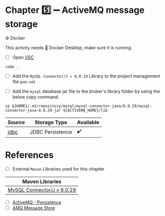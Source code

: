 # Chapter :five: :heavy_minus_sign: ActiveMQ message storage 


:gear: Docker

This activity needs :whale2: Docker Desktop, make sure it is running.

- [ ] Open [VSC](https://code.visualstudio.com)

```
code .
```

- [ ] Add the `MySQL Connector/J » 8.0.29` Library to the project management file `pom.xml`

- [ ] Add the `mysql` database jar file to the broker's library folder by using the below copy command.

```
cp ${HOME}/.m2/repository/mysql/mysql-connector-java/8.0.29/mysql-connector-java-8.0.29.jar ${ACTIVEMQ_HOME}/lib
```



| Source  |  Storage Type | Available |
|---------|--|----|
| [jdbc](jdbc) |  JDBC Persistence | :heavy_check_mark: |


# References

- [ ] External `Maven` Libraries used for this chapter

| Maven Libraries                                                                                                       |
|-----------------------------------------------------------------------------------------------------------------------|
| [MySQL Connector/J » 8.0.29](https://mvnrepository.com/artifact/mysql/mysql-connector-java/8.0.29)                     |

- [ ] [ActiveMQ - Persistence](http://activemq.apache.org/persistence.html)
- [ ] [AMQ Message Store](https://activemq.apache.org/amq-message-store)
